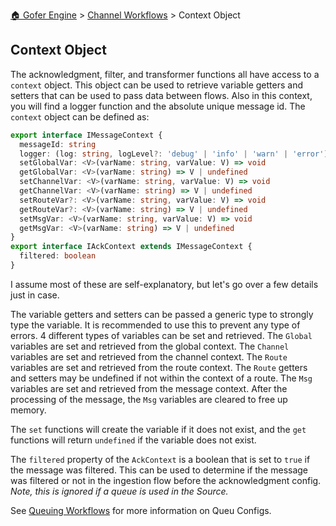[🏠 Gofer Engine](https://gofer-engine.github.io/) > [Channel Workflows](./index.md) > Context Object

## Context Object

The acknowledgment, filter, and transformer functions all have access to a `context` object. This object can be used to retrieve variable getters and setters that can be used to pass data between flows. Also in this context, you will find a logger function and the absolute unique message id. The `context` object can be defined as:

```typescript
export interface IMessageContext {
  messageId: string
  logger: (log: string, logLevel?: 'debug' | 'info' | 'warn' | 'error') => void
  setGlobalVar: <V>(varName: string, varValue: V) => void
  getGlobalVar: <V>(varName: string) => V | undefined
  setChannelVar: <V>(varName: string, varValue: V) => void
  getChannelVar: <V>(varName: string) => V | undefined
  setRouteVar?: <V>(varName: string, varValue: V) => void
  getRouteVar?: <V>(varName: string) => V | undefined
  setMsgVar: <V>(varName: string, varValue: V) => void
  getMsgVar: <V>(varName: string) => V | undefined
}
export interface IAckContext extends IMessageContext {
  filtered: boolean
}
```

I assume most of these are self-explanatory, but let's go over a few details just in case.

The variable getters and setters can be passed a generic type to strongly type the variable. It is recommended to use this to prevent any type of errors. 4 different types of variables can be set and retrieved. The `Global` variables are set and retrieved from the global context. The `Channel` variables are set and retrieved from the channel context. The `Route` variables are set and retrieved from the route context. The `Route` getters and setters may be undefined if not within the context of a route. The `Msg` variables are set and retrieved from the message context. After the processing of the message, the `Msg` variables are cleared to free up memory.

The `set` functions will create the variable if it does not exist, and the `get` functions will return `undefined` if the variable does not exist.

The `filtered` property of the `AckContext` is a boolean that is set to `true` if the message was filtered. This can be used to determine if the message was filtered or not in the ingestion flow before the acknowledgment config. _Note, this is ignored if a queue is used in the Source._

See [Queuing Workflows](./queuing.md) for more information on Queu Configs.
